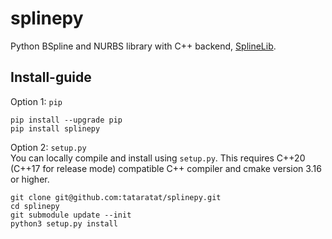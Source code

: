 # splinepy
Python BSpline and NURBS library with C++ backend, [SplineLib](https://github.com/SplineLib/SplineLib).


## Install-guide
Option 1: `pip`
```
pip install --upgrade pip
pip install splinepy
```

Option 2: `setup.py`  
You can locally compile and install using `setup.py`.
This requires C++20 (C++17 for release mode) compatible C++ compiler
and cmake version 3.16 or higher.
```
git clone git@github.com:tataratat/splinepy.git
cd splinepy
git submodule update --init
python3 setup.py install
```
